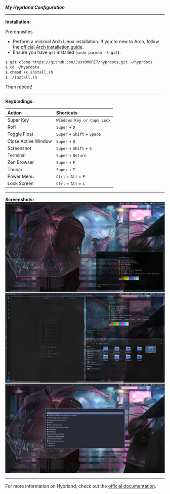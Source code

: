 ***My Hyprland Configuration***

---
**Installation:**

Prerequisites
- Perform a minimal Arch Linux installation. If you're new to Arch, follow the [official Arch installation guide](https://wiki.archlinux.org/title/installation_guide).
- Ensure you have `git` installed (`sudo pacman -S git`).
  
```
$ git clone https://github.com/JustOMORI7/hyprdots.git ~/hyprdots
$ cd ~/hyprdots
$ chmod +x install.sh
$ ./install.sh
```
Then reboot!

---
**Keybindings:**

| Action | Shortcuts |
| :----- | :------ |
| Super Key | `Windows Key or Caps Lock` |
| Rofi | `Super` + `D` |
| Toggle Float | `Super` + `Shift` + `Space` |
| Close Active Window | `Super` + `Q` |
| Screenshot | `Super` + `Shift` + `S` |
| Terminal | `Super` + `Return` |
| Zen Browser | `Super` + `F` |
| Thunar | `Super` + `T` |
| Power Menu | `Ctrl` + `Alt` + `P` |
| Lock Screen | `Ctrl` + `Alt` + `L` |

---
**Screenshots:**
![screenshot1](https://github.com/JustOMORI7/hyprdots/blob/main/assets/screenshot1.png)
![screenshot2](https://github.com/JustOMORI7/hyprdots/blob/main/assets/screenshot2.png)
![screenshot3](https://github.com/JustOMORI7/hyprdots/blob/main/assets/screenshot3.png)

---
For more information on Hyprland, check out the [official documentation](https://hyprland.org/).
